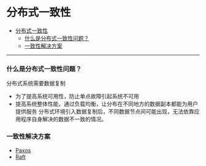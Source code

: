 # 分布式一致性

- [分布式一致性](#分布式一致性)
    - [什么是分布式一致性问题？](#什么是分布式一致性问题)
    - [一致性解决方案](#一致性解决方案)


---
### 什么是分布式一致性问题？
分布式系统需要数据复制
- 为了提高系统可用性，防止单点故障引起系统不可用
- 提高系统整体性能，通过负载均衡，让分布在不同地方的数据副本都能为用户提供服务
分布式环境引入数据复制后，不同数据节点间可能出现，无法依靠应用程序自身解决的数据不一致的情况。

### 一致性解决方案
- [Paxos](/distributed/consensus_algorithm/paxos/basic.md)
- [Raft](/distributed/consensus_algorithm/raft/basic.md)
